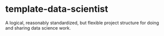 # template-data-scientist
A logical, reasonably standardized, but flexible project structure for doing and sharing data science work.
